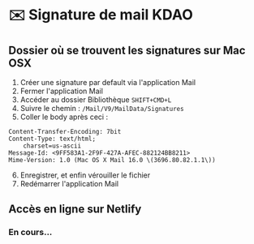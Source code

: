 # ✉️ Signature de mail KDAO
## Dossier où se trouvent les signatures sur Mac OSX
1. Créer une signature par default via l'application Mail
2. Fermer l'application Mail
3. Accéder au dossier Bibliothèque `SHIFT+CMD+L`
4. Suivre le chemin : `/Mail/V9/MailData/Signatures `
5. Coller le body après ceci :
```
Content-Transfer-Encoding: 7bit
Content-Type: text/html;
	charset=us-ascii
Message-Id: <9FF583A1-2F9F-427A-AFEC-882124BB8211>
Mime-Version: 1.0 (Mac OS X Mail 16.0 \(3696.80.82.1.1\))
```
6. Enregistrer, et enfin vérouiller le fichier 
7. Redémarrer l'application Mail
## Accès en ligne sur Netlify
### En cours...